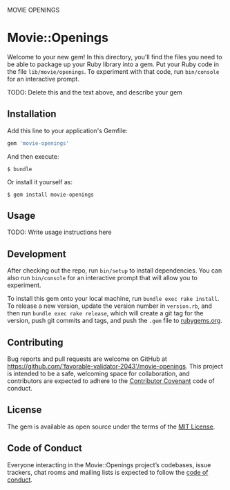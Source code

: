 MOVIE OPENINGS

# Movie::Openings

Welcome to your new gem! In this directory, you'll find the files you need to be able to package up your Ruby library into a gem. Put your Ruby code in the file `lib/movie/openings`. To experiment with that code, run `bin/console` for an interactive prompt.

TODO: Delete this and the text above, and describe your gem

## Installation

Add this line to your application's Gemfile:

```ruby
gem 'movie-openings'
```

And then execute:

    $ bundle

Or install it yourself as:

    $ gem install movie-openings

## Usage

TODO: Write usage instructions here

## Development

After checking out the repo, run `bin/setup` to install dependencies. You can also run `bin/console` for an interactive prompt that will allow you to experiment.

To install this gem onto your local machine, run `bundle exec rake install`. To release a new version, update the version number in `version.rb`, and then run `bundle exec rake release`, which will create a git tag for the version, push git commits and tags, and push the `.gem` file to [rubygems.org](https://rubygems.org).

## Contributing

Bug reports and pull requests are welcome on GitHub at https://github.com/'favorable-validator-2043'/movie-openings. This project is intended to be a safe, welcoming space for collaboration, and contributors are expected to adhere to the [Contributor Covenant](http://contributor-covenant.org) code of conduct.

## License

The gem is available as open source under the terms of the [MIT License](https://opensource.org/licenses/MIT).

## Code of Conduct

Everyone interacting in the Movie::Openings project’s codebases, issue trackers, chat rooms and mailing lists is expected to follow the [code of conduct](https://github.com/'favorable-validator-2043'/movie-openings/blob/master/CODE_OF_CONDUCT.md).

